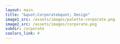 ```yaml
---
layout: main
title: "&quot;Corporate&quot; Design"
image1_src: /assets/images/palette-corporate.png
image2_src: /assets/images/corporate.png
subdir: corporate
coolors_link: #
---
```

